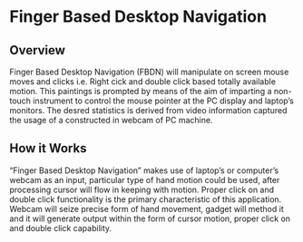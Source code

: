 # Finger Based Desktop Navigation

## Overview
Finger Based Desktop Navigation (FBDN) will manipulate on screen mouse moves and clicks i.e. Right cick and double click based totally available motion. This paintings is prompted by means of the aim of imparting a non-touch instrument to control the mouse pointer at the PC display and laptop’s monitors. The desred statistics is derived from video information captured the usage of a constructed in webcam of PC machine. 

## How it Works
“Finger Based Desktop Navigation” makes use of laptop’s or computer’s webcam as an input, particular type of hand motion could be used, after processing cursor will flow in keeping with motion.  Proper click on and double click functionality is the primary characteristic of this application. Webcam will seize precise form of hand movement, gadget will method it and it will generate output within the form of cursor motion, proper click on and double click capability.
